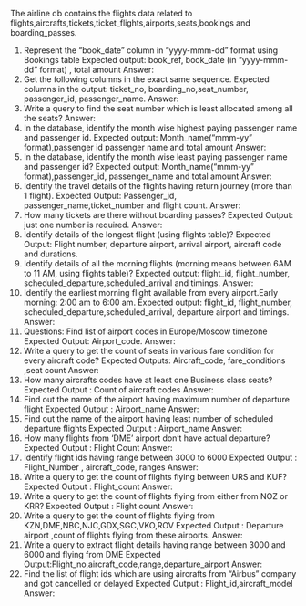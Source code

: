 The airline db contains the flights data related to flights,aircrafts,tickets,ticket_flights,airports,seats,bookings and boarding_passes.

1. Represent the “book_date” column in “yyyy-mmm-dd” format using Bookings table
Expected output: book_ref, book_date (in “yyyy-mmm-dd” format) , total amount
Answer:
2. Get the following columns in the exact same sequence.
Expected columns in the output: ticket_no, boarding_no,seat_number, passenger_id, passenger_name.
Answer:
3. Write a query to find the seat number which is least allocated among all the seats?
Answer:
4. In the database, identify the month wise highest paying passenger name and passenger id.
Expected output: Month_name(“mmm-yy” format),passenger id passenger name and total amount
Answer:
5. In the database, identify the month wise least paying passenger name and passenger id?
Expected output: Month_name(“mmm-yy” format),passenger_id, passenger_name and total amount
Answer:
6. Identify the travel details of the flights having return journey (more than 1 flight).
Expected Output: Passenger_id, passenger_name,ticket_number and flight count.
Answer:
7. How many tickets are there without boarding passes?
Expected Output: just one number is required.
Answer:
8. Identify details of the longest flight (using flights table)?
Expected Output: Flight number, departure airport, arrival
airport, aircraft code and durations.
9. Identify details of all the morning flights (morning means between 6AM to 11 AM, using flights table)?
Expected output: flight_id, flight_number, scheduled_departure,scheduled_arrival and timings.
Answer:
10. Identify the earliest morning flight available from every airport.Early morning: 2:00 am to 6:00 am.
Expected output: flight_id, flight_number, scheduled_departure,scheduled_arrival, departure airport and timings.
Answer:
11. Questions: Find list of airport codes in Europe/Moscow timezone
Expected Output: Airport_code.
Answer:
12. Write a query to get the count of seats in various fare condition for every aircraft code?
Expected Outputs: Aircraft_code, fare_conditions ,seat count
Answer:
13. How many aircrafts codes have at least one Business class seats?
Expected Output : Count of aircraft codes
Answer:
14. Find out the name of the airport having maximum number of departure flight
Expected Output : Airport_name
Answer:
15. Find out the name of the airport having least number of scheduled departure flights
Expected Output : Airport_name
Answer:
16. How many flights from ‘DME’ airport don’t have actual departure?
Expected Output : Flight Count
Answer:
17. Identify flight ids having range between 3000 to 6000
Expected Output : Flight_Number , aircraft_code, ranges
Answer:
18. Write a query to get the count of flights flying between URS and KUF?
Expected Output : Flight_count
Answer:
19. Write a query to get the count of flights flying from either from NOZ or KRR?
Expected Output : Flight count
Answer:
20. Write a query to get the count of flights flying from KZN,DME,NBC,NJC,GDX,SGC,VKO,ROV
Expected Output : Departure airport ,count of flights flying from these airports.
Answer:
21. Write a query to extract flight details having range between 3000 and 6000 and flying from DME
Expected Output:Flight_no,aircraft_code,range,departure_airport
Answer:
22. Find the list of flight ids which are using aircrafts from “Airbus” company and got cancelled or delayed
Expected Output : Flight_id,aircraft_model
Answer:




